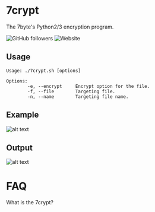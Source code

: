 # 7crypt
The 7byte's Python2/3 encryption program.

![GitHub followers](https://img.shields.io/github/followers/7butnotabyte?style=plastic)
![Website](https://img.shields.io/website?style=plastic&up_message=7byte&url=https%3A%2F%2Fbyte.h4ck.me)

## Usage

```
Usage: ./7crypt.sh [options]
```
```
Options:
        -e, --encrypt     Encrypt option for the file.
        -f, --file        Targeting file.
        -n, --name        Targeting file name.
```
## Example
![alt text](https://byte.h4ck.me/psh/7crypt-example.png)

## Output
![alt text](https://byte.h4ck.me/psh/7crypt-output.png)

# FAQ
What is the 7crypt?
